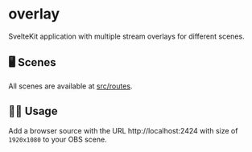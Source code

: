 # overlay
SvelteKit application with multiple stream overlays for different scenes.

## 🖥 Scenes

All scenes are available at [src/routes](./src/routes).

## 🤹‍♂️ Usage

Add a browser source with the URL http://localhost:2424 with size of `1920x1080` to your OBS scene.
